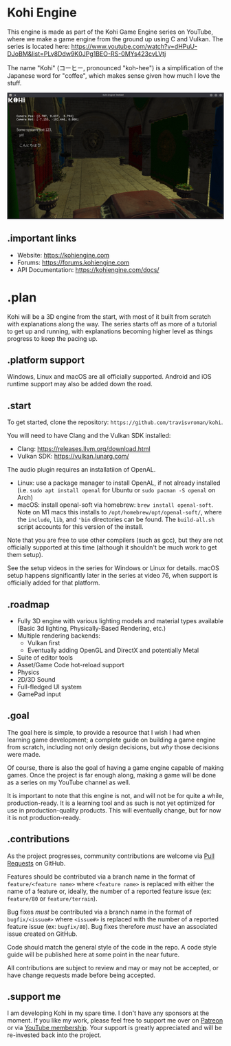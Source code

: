 # Kohi Engine

This engine is made as part of the Kohi Game Engine series on YouTube, where we make a game engine from the ground up using C and Vulkan. The series is located here: https://www.youtube.com/watch?v=dHPuU-DJoBM&list=PLv8Ddw9K0JPg1BEO-RS-0MYs423cvLVtj

The name "Kohi" (コーヒー, pronounced "koh-hee") is a simplification of the Japanese word for "coffee", which makes sense given how much I love the stuff.

![Screenshot of Kohi](/images/kohi_screenshot.png?raw=true "Screenshot of Kohi")

## .important links
- Website: https://kohiengine.com
- Forums: https://forums.kohiengine.com
- API Documentation: https://kohiengine.com/docs/

# .plan
Kohi will be a 3D engine from the start, with most of it built from scratch with explanations along the way. The series starts off as more of a tutorial to get up and running, with explanations becoming higher level as things progress to keep the pacing up.

## .platform support
Windows, Linux and macOS are all officially supported. Android and iOS runtime support may also be added down the road.

## .start
To get started, clone the repository: `https://github.com/travisvroman/kohi`.

You will need to have Clang and the Vulkan SDK installed:
 - Clang: https://releases.llvm.org/download.html
 - Vulkan SDK: https://vulkan.lunarg.com/

The audio plugin requires an installatiion of OpenAL.
 - Linux: use a package manager to install OpenAL, if not already installed (i.e. `sudo apt install openal` for Ubuntu or `sudo pacman -S openal` on Arch)
 - macOS: install openal-soft via homebrew: `brew install openal-soft`. Note on M1 macs this installs to `/opt/homebrew/opt/openal-soft/`, where the `include`, `lib`, and `'bin` directories can be found. The `build-all.sh` script accounts for this version of the install.

Note that you are free to use other compilers (such as gcc), but they are not officially supported at this time (although it shouldn't be much work to get them setup).

See the setup videos in the series for Windows or Linux for details. macOS setup
happens significantly later in the series at video 76, when support is officially added for that platform.

## .roadmap
 - Fully 3D engine with various lighting models and material types available (Basic 3d lighting, Physically-Based Rendering, etc.)
 - Multiple rendering backends:
   - Vulkan first
   - Eventually adding OpenGL and DirectX and potentially Metal
 - Suite of editor tools
 - Asset/Game Code hot-reload support
 - Physics
 - 2D/3D Sound
 - Full-fledged UI system
 - GamePad input

## .goal
The goal here is simple, to provide a resource that I wish I had when learning game development; a complete guide on building a game engine from scratch, including not only design decisions, but _why_ those decisions were made. 

Of course, there is also the goal of having a game engine capable of making games. Once the project is far enough along, making a game will be done as a series on my YouTube channel as well.

It is important to note that this engine is not, and will not be for quite a while,
production-ready. It is a learning tool and as such is not yet optimized for
use in production-quality products. This will eventually change, but for now it is
not production-ready.

## .contributions
As the project progresses, community contributions are welcome via
[Pull Requests](https://github.com/travisvroman/kohi/pulls) on GitHub.

Features should be contributed via a branch name in the format of `feature/<feature name>` where `<feature name>` is replaced with either the name of a feature or, ideally, the number of a reported feature issue (ex: `feature/80` or `feature/terrain`). 

Bug fixes _must_ be contributed via a branch name in the format of `bugfix/<issue#>` where `<issue#>` is replaced with the number of a reported feature issue (ex: `bugfix/80`). Bug fixes therefore _must_ have an associated issue created on GitHub.

Code should match the general style of the code in the repo. A code style guide will
be published here at some point in the near future.

All contributions are subject to review and may or may not be accepted, or have change requests made before being accepted.

## .support me
I am developing Kohi in my spare time. I don't have any sponsors at the moment. If you like my work, please feel free to support me over on [Patreon](https://patreon.com/travisvroman) or via [YouTube membership](https://www.youtube.com/TravisVroman/join). Your support is greatly appreciated and will be re-invested back into the project.

